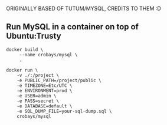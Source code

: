 ORIGINALLY BASED OF TUTUM/MYSQL, CREDITS TO THEM :D

## Run MySQL in a container on top of Ubuntu:Trusty

	docker build \
		 --name crobays/mysql \
		 .

	docker run \
		-v ./:/project \
		-e PUBLIC_PATH=/project/public \
		-e TIMEZONE=Etc/UTC \
		-e ENVIRONMENT=prod \
		-e USER=admin \
		-e PASS=secret \
		-e DATABASE=default \
		-e SQL_DUMP_FILE=your-sql-dump.sql \
		crobays/mysql
